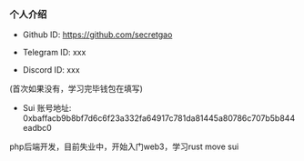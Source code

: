 ### 个人介绍

* Github ID: https://github.com/secretgao

* Telegram ID: xxx

* Discord ID: xxx

(首次如果没有，学习完毕钱包在填写)
* Sui 账号地址:  0xbaffacb9b8bf7d6c6f23a332fa64917c781da81445a80786c707b5b844eadbc0

php后端开发，目前失业中，开始入门web3，学习rust move sui 

